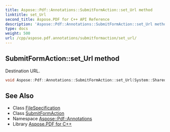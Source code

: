 ```yaml
---
title: Aspose::Pdf::Annotations::SubmitFormAction::set_Url method
linktitle: set_Url
second_title: Aspose.PDF for C++ API Reference
description: 'Aspose::Pdf::Annotations::SubmitFormAction::set_Url method. Destination URL in C++.'
type: docs
weight: 500
url: /cpp/aspose.pdf.annotations/submitformaction/set_url/
---
```

## SubmitFormAction::set_Url method


Destination URL.

```cpp
void Aspose::Pdf::Annotations::SubmitFormAction::set_Url(System::SharedPtr<FileSpecification> value)
```

## See Also

* Class [FileSpecification](../../../aspose.pdf/filespecification/)
* Class [SubmitFormAction](../)
* Namespace [Aspose::Pdf::Annotations](../../)
* Library [Aspose.PDF for C++](../../../)
